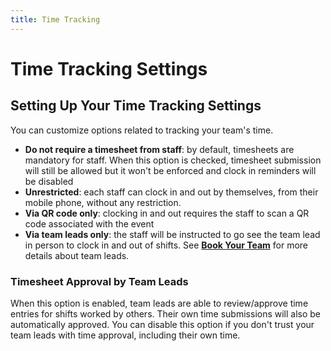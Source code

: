 ```yaml
---
title: Time Tracking
---
```


# Time Tracking Settings

## Setting Up Your Time Tracking Settings

You can customize options related to tracking your team's time.
- **Do not require a timesheet from staff**: by default, timesheets are mandatory for staff. When this option is checked, timesheet submission will still be allowed but it won't be enforced and clock in reminders will be disabled
- **Unrestricted**: each staff can clock in and out by themselves, from their mobile phone, without any restriction.
- **Via QR code only**: clocking in and out requires the staff to scan a QR code associated with the event
- **Via team leads only**: the staff will be instructed to go see the team lead in person to clock in and out of shifts. See [**Book Your Team**](../scheduling/book.md) for more details about team leads.

### Timesheet Approval by Team Leads

When this option is enabled, team leads are able to review/approve time entries for shifts worked by others. Their own time submissions will also be automatically approved. You can disable this option if you don't trust your team leads with time approval, including their own time.

